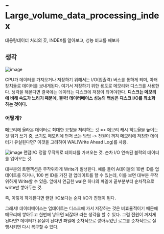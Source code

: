# -Large_volume_data_processing_index
대용량데이터 처리의 꽃, INDEX를 알아보고, 성능 비교를 해보자

## 생각
![image](https://github.com/HyungjuLee95/-Large_volume_data_processing_index/assets/111270174/e29f7b24-b50c-46fa-ae04-0e413025d437)

CPU가 데이터를 가져오거나 저장하기 위해서는 I/O(입출력) 버스를 통하게 되며, 아래 장치들로 데이터를 보내게된다.
여기서 저장하기 위한 용도로 메모리와 디스크를 사용한다. 생각을 해본다면 결국에는 데이터는 디스크에 저장이 되어야한다.
<strong>디스크는 메모리에 비해 속도가 느리기 때문에, 결국! 데이터베이스 성능의 핵심은 디스크 I/O를 최소화 하는 것이다.</strong>

### 어떻게?
메모리에 올라온 데이터로 최대한 요청을 처리하는 것 => 메모리 캐시 히트율을 높이는 것
읽기 쓰기 중, 쓰기도 메모리에 먼저 쓰는 방법 -> 전원이 꺼져 메모리에 저장한 데이터가 유실된다면? 이것을 고려하여 WAL(Write Ahead Log)를 사용.

![image](https://github.com/HyungjuLee95/-Large_volume_data_processing_index/assets/111270174/effadfd0-59cc-41e8-bb46-babed49c9899)
랜덤I/O 정말 무작위로 데이터를 가져오는 것.
순차 I/O 연속된 블락의 데이터를 읽어오는 것.

대부분의 트랜잭션은 무작위하게 Write가 발생한다.
예를 들어 A테이블의 10번 ID를 업데이트를 하거나, 100 번 ID를 가진 걸 업데이트를 할 수 있는데, 이를 보면 대부분 무작위하게 Write할 수 있음.
앞에서 언급한 wal은 하나의 파일에 끝부분부터 순차적으로 write만 쌓아두는 것.

즉, 이렇게 하게된다면 랜던 I/O보다는 순자 I/O가 진행이 된다.

그래서! 데이터베이스는 업데이트는 디스크에 가서 저장하는 것은 비효율적이기 때문에 메모리에 쌓아두고 한번에 넣으면 되잖아! 라는 생각을 할 수 있다.
그럼 전원이 꺼지게된다면? 데이터가 유실이 된다면 파일에 순차적으로 쌓아두었던 로그를 순차적으로 실행시키면 다시 복구할 수 있다.

